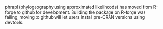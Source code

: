 phrapl (phylogeography using approximated likelihoods) has moved from R-forge to github for development. Building the package on R-forge was failing; moving to github will let users install pre-CRAN versions using devtools.
